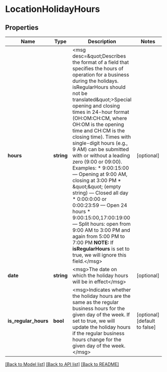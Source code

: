 # LocationHolidayHours

## Properties
Name | Type | Description | Notes
------------ | ------------- | ------------- | -------------
**hours** | **string** | &lt;msg desc&#x3D;\&quot;Describes the format of a field that specifies the hours of operation for a business during the holidays. isRegularHours should not be translated\&quot;&gt;Special opening and closing times in 24-hour format (OH:OM:CH:CM, where OH:OM is the opening time and CH:CM is the closing time).  Times with single-digit hours (e.g., 9 AM) can be submitted with or without a leading zero (9:00 or 09:00).  Examples: * 9:00:15:00 — Opening at 9:00 AM, closing at 3:00 PM * \&quot;\&quot; (empty string) — Closed all day * 0:00:0:00 or 0:00:23:59 — Open 24 hours * 9:00:15:00,17:00:19:00 — Split hours: open from 9:00 AM to 3:00 PM and again from 5:00 PM to 7:00 PM  **NOTE:** If **isRegularHours** is set to true, we will ignore this field.&lt;/msg&gt; | [optional] 
**date** | **string** | &lt;msg&gt;The date on which the holiday hours will be in effect&lt;/msg&gt; | [optional] 
**is_regular_hours** | **bool** | &lt;msg&gt;Indicates whether the holiday hours are the same as the regular business hours for the given day of the week. If set to true, we will update the holiday hours if the regular business hours change for the given day of the week.&lt;/msg&gt; | [optional] [default to false]

[[Back to Model list]](../README.md#documentation-for-models) [[Back to API list]](../README.md#documentation-for-api-endpoints) [[Back to README]](../README.md)


